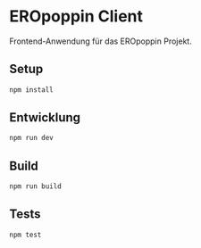 # EROpoppin Client

Frontend-Anwendung für das EROpoppin Projekt.

## Setup

```bash
npm install
```

## Entwicklung

```bash
npm run dev
```

## Build

```bash
npm run build
```

## Tests

```bash
npm test
```